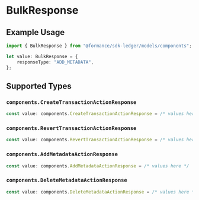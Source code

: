 # BulkResponse

## Example Usage

```typescript
import { BulkResponse } from "@formance/sdk-ledger/models/components";

let value: BulkResponse = {
    responseType: "ADD_METADATA",
};
```

## Supported Types

### `components.CreateTransactionActionResponse`

```typescript
const value: components.CreateTransactionActionResponse = /* values here */
```

### `components.RevertTransactionActionResponse`

```typescript
const value: components.RevertTransactionActionResponse = /* values here */
```

### `components.AddMetadataActionResponse`

```typescript
const value: components.AddMetadataActionResponse = /* values here */
```

### `components.DeleteMetadataActionResponse`

```typescript
const value: components.DeleteMetadataActionResponse = /* values here */
```


